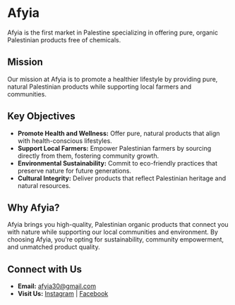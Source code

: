 # Afyia

Afyia is the first market in Palestine specializing in offering pure, organic Palestinian products free of chemicals.

## Mission

Our mission at Afyia is to promote a healthier lifestyle by providing pure, natural Palestinian products while supporting local farmers and communities.

## Key Objectives

- **Promote Health and Wellness:** Offer pure, natural products that align with health-conscious lifestyles.
- **Support Local Farmers:** Empower Palestinian farmers by sourcing directly from them, fostering community growth.
- **Environmental Sustainability:** Commit to eco-friendly practices that preserve nature for future generations.
- **Cultural Integrity:** Deliver products that reflect Palestinian heritage and natural resources.

## Why Afyia?

Afyia brings you high-quality, Palestinian organic products that connect you with nature while supporting our local communities and environment. By choosing Afyia, you’re opting for sustainability, community empowerment, and unmatched product quality.

## Connect with Us

- **Email:** [afyia30@gmail.com](mailto:afyia30@gmail.com)
- **Visit Us:** [Instagram](https://www.instagram.com/afyia.store) | [Facebook](https://www.facebook.com/afyia.store)



